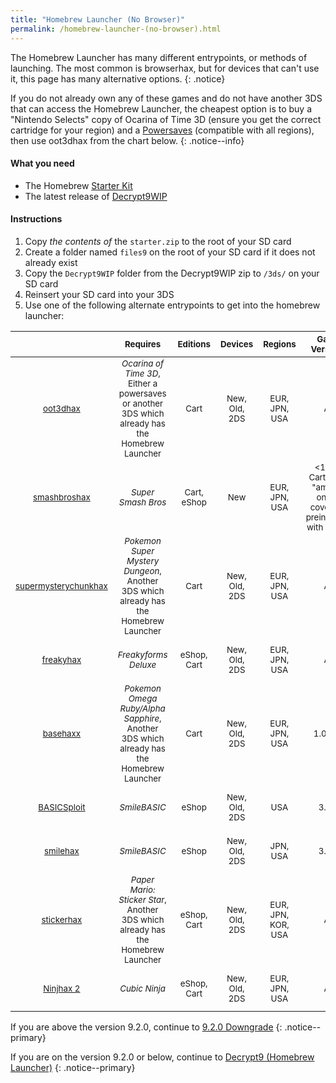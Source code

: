 ```yaml
---
title: "Homebrew Launcher (No Browser)"
permalink: /homebrew-launcher-(no-browser).html
---
```


The Homebrew Launcher has many different entrypoints, or methods of launching. The most common is browserhax, but for devices that can't use it, this page has many alternative options.
{: .notice}

If you do not already own any of these games and do not have another 3DS that can access the Homebrew Launcher, the cheapest option is to buy a "Nintendo Selects" copy of Ocarina of Time 3D (ensure you get the correct cartridge for your region) and a [Powersaves](https://www.amazon.com/dp/B00IVJ1M7M) (compatible with all regions), then use oot3dhax from the chart below.
{: .notice--info}

#### What you need

+ The Homebrew [Starter Kit](http://smealum.github.io/ninjhax2/starter.zip)
+ The latest release of [Decrypt9WIP](https://github.com/d0k3/Decrypt9WIP/releases/latest)

#### Instructions

1. Copy _the contents of_ the `starter.zip` to the root of your SD card
2. Create a folder named `files9` on the root of your SD card if it does not already exist
3. Copy the `Decrypt9WIP` folder from the Decrypt9WIP zip to `/3ds/` on your SD card
4. Reinsert your SD card into your 3DS
5. Use one of the following alternate entrypoints to get into the homebrew launcher:

| <sub> | <sub>Requires | <sub>Editions | <sub>Devices | <sub>Regions | <sub>Game Versions | <sub>System Versions |
|:-:|:-:|:-:|:-:|:-:|:-:|:-:|
| <sub>[oot3dhax](https://github.com/yellows8/oot3dhax) | <sub>*Ocarina of Time 3D*, <br> Either a powersaves or another 3DS which already has the Homebrew Launcher | <sub>Cart | <sub>New, Old, 2DS | <sub>EUR, JPN, USA | <sub>All | <sub>9.0.0-X up to and including 11.1.0-X |
| <sub>[smashbroshax](https://gbatemp.net/threads/397194/) | <sub>*Super Smash Bros* | <sub>Cart, eShop | <sub>New  | <sub>EUR, JPN, USA | <sub><1.1.3, <br> Carts with "amiibo" on the cover are preinstalled with v1.1.4 | <sub>9.0.0-X up to and including 11.1.0-X |
| <sub>[supermysterychunkhax](https://smd.salthax.org/) | <sub>*Pokemon Super Mystery Dungeon*, <br> Another 3DS which already has the Homebrew Launcher | <sub>Cart | <sub>New, Old, 2DS | <sub>EUR, JPN, USA | <sub>All | <sub>9.9.0-X (USA/JPN) / 10.2.0-X (EUR) up to and including 11.0.0-X |
| <sub>[freakyhax](http://plutooo.github.io/freakyhax/) | <sub>*Freakyforms Deluxe* | <sub>eShop, Cart | <sub>New, Old, 2DS | <sub>EUR, JPN, USA | <sub>All | <sub>9.0.0-X up to and including 11.1.0-X |
| <sub>[basehaxx](http://mrnbayoh.github.io/basehaxx/) | <sub>*Pokemon Omega Ruby/Alpha Sapphire*, <br> Another 3DS which already has the Homebrew Launcher | <sub>Cart | <sub>New, Old, 2DS | <sub>EUR, JPN, USA | <sub>1.0, 1.4 | <sub>9.0.0-X up to and including 11.0.0-X |
| <sub>[BASICSploit](https://mrnbayoh.github.io/basicsploit/) | <sub>*SmileBASIC* | <sub>eShop | <sub>New, Old, 2DS | <sub>USA | <sub>3.2.1 | <sub>9.0.0-X up to and including 11.0.0-X |
| <sub>[smilehax](https://plutooo.github.io/smilehax/) | <sub>*SmileBASIC* | <sub>eShop | <sub>New, Old, 2DS | <sub>JPN, USA | <sub>3.3.1 | <sub>9.0.0-X up to and including 11.0.0-X |
| <sub>[stickerhax](https://github.com/yellows8/stickerhax) | <sub>*Paper Mario: Sticker Star*, <br> Another 3DS which already has the Homebrew Launcher | <sub>eShop, Cart | <sub>New, Old, 2DS | <sub>EUR, JPN, KOR, USA | <sub>All | <sub>9.0.0-X up to and including 11.1.0-X |
| <sub>[Ninjhax 2](http://smealum.github.io/ninjhax2/) | <sub>*Cubic Ninja* | <sub>eShop, Cart | <sub>New, Old, 2DS | <sub>EUR, JPN, USA | <sub>All | <sub>9.0.0-X up to and including 11.1.0-X |

If you are above the version 9.2.0, continue to [9.2.0 Downgrade](9.2.0-Downgrade)
{: .notice--primary}

If you are on the version 9.2.0 or below, continue to [Decrypt9 (Homebrew Launcher)](decrypt9-(homebrew-launcher))
{: .notice--primary}
